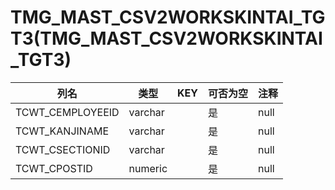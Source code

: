 # TMG_MAST_CSV2WORKSKINTAI_TGT3(TMG_MAST_CSV2WORKSKINTAI_TGT3)
| 列名   | 类型   | KEY  | 可否为空 | 注释   |
| ---- | ---- | ---- | ---- | ---- |
|TCWT_CEMPLOYEEID|varchar||是|null|
|TCWT_KANJINAME|varchar||是|null|
|TCWT_CSECTIONID|varchar||是|null|
|TCWT_CPOSTID|numeric||是|null|
